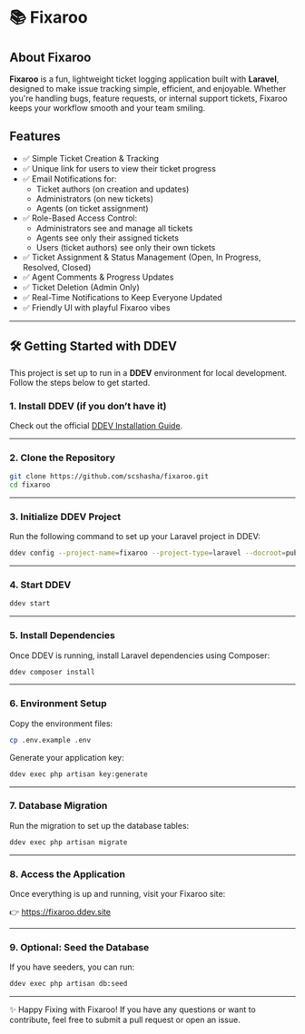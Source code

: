 # 📚 Fixaroo

## About Fixaroo

**Fixaroo** is a fun, lightweight ticket logging application built with **Laravel**, designed to make issue tracking simple, efficient, and enjoyable. Whether you're handling bugs, feature requests, or internal support tickets, Fixaroo keeps your workflow smooth and your team smiling.

## Features

- ✅ Simple Ticket Creation & Tracking
- ✅ Unique link for users to view their ticket progress
- ✅ Email Notifications for:
    - Ticket authors (on creation and updates)
    - Administrators (on new tickets)
    - Agents (on ticket assignment)
- ✅ Role-Based Access Control:
    - Administrators see and manage all tickets
    - Agents see only their assigned tickets
    - Users (ticket authors) see only their own tickets
- ✅ Ticket Assignment & Status Management (Open, In Progress, Resolved, Closed)
- ✅ Agent Comments & Progress Updates
- ✅ Ticket Deletion (Admin Only)
- ✅ Real-Time Notifications to Keep Everyone Updated
- ✅ Friendly UI with playful Fixaroo vibes

---

## 🛠️ Getting Started with DDEV

This project is set up to run in a **DDEV** environment for local development. Follow the steps below to get started.

### 1. Install DDEV (if you don’t have it)

Check out the official [DDEV Installation Guide](https://ddev.readthedocs.io/en/stable/users/install/).

---

### 2. Clone the Repository

```bash
git clone https://github.com/scshasha/fixaroo.git
cd fixaroo
```

---

### 3. Initialize DDEV Project

Run the following command to set up your Laravel project in DDEV:
```bash
ddev config --project-name=fixaroo --project-type=laravel --docroot=public --create-docroot
```

---

### 4. Start DDEV

```bash
ddev start
```

---

### 5. Install Dependencies

Once DDEV is running, install Laravel dependencies using Composer:
```bash
ddev composer install
```

---

### 6. Environment Setup

Copy the environment files:
```bash
cp .env.example .env
```
Generate your application key:
```bash
ddev exec php artisan key:generate
```

---

### 7. Database Migration

Run the migration to set up the database tables:
```bash
ddev exec php artisan migrate
```

---

### 8. Access the Application

Once everything is up and running, visit your Fixaroo site:

👉 https://fixaroo.ddev.site

---

### 9. Optional: Seed the Database

If you have seeders, you can run:
```bash
ddev exec php artisan db:seed
```

---

✨ Happy Fixing with Fixaroo!
If you have any questions or want to contribute, feel free to submit a pull request or open an issue.

